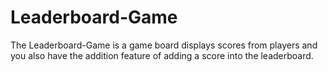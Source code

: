 # Leaderboard-Game
The Leaderboard-Game is a game board displays scores from players and you also have the addition feature of adding a score into the leaderboard.
